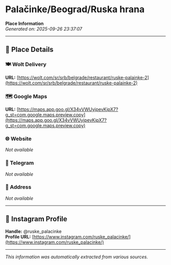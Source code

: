 # Palačinke/Beograd/Ruska hrana

**Place Information**  
*Generated on: 2025-09-26 23:37:07*

---

## 📍 Place Details

### 🍽️ Wolt Delivery
**URL:** [https://wolt.com/sr/srb/belgrade/restaurant/ruske-palainke-2](https://wolt.com/sr/srb/belgrade/restaurant/ruske-palainke-2)

### 🗺️ Google Maps
**URL:** [https://maps.app.goo.gl/X34vVWUyjpevKipX7?g_st=com.google.maps.preview.copy](https://maps.app.goo.gl/X34vVWUyjpevKipX7?g_st=com.google.maps.preview.copy)

### 🌐 Website
*Not available*

### 📱 Telegram
*Not available*

### 📍 Address
*Not available*

---

## 🔗 Instagram Profile

**Handle:** @ruske_palacinke  
**Profile URL:** [https://www.instagram.com/ruske_palacinke/](https://www.instagram.com/ruske_palacinke/)

---

*This information was automatically extracted from various sources.*
